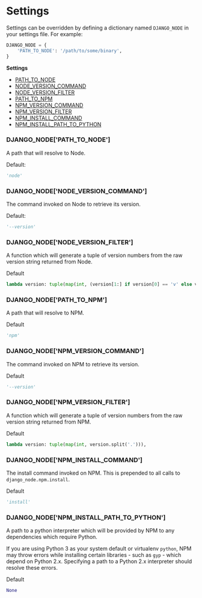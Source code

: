 Settings
========

Settings can be overridden by defining a dictionary named `DJANGO_NODE` in your settings file. For example:
```python
DJANGO_NODE = {
    'PATH_TO_NODE': '/path/to/some/binary',
}
```

**Settings**
- [PATH_TO_NODE](#django_nodepath_to_node)
- [NODE_VERSION_COMMAND](#django_nodenode_version_command)
- [NODE_VERSION_FILTER](#django_nodenode_version_filter)
- [PATH_TO_NPM](#django_nodepath_to_npm)
- [NPM_VERSION_COMMAND](#django_nodenpm_version_command)
- [NPM_VERSION_FILTER](#django_nodenpm_version_filter)
- [NPM_INSTALL_COMMAND](#django_nodenpm_install_command)
- [NPM_INSTALL_PATH_TO_PYTHON](#django_nodenpm_install_path_to_python)

### DJANGO_NODE['PATH_TO_NODE']

A path that will resolve to Node.

Default:
```python
'node'
```

### DJANGO_NODE['NODE_VERSION_COMMAND']

The command invoked on Node to retrieve its version.

Default:
```python
'--version'
```

### DJANGO_NODE['NODE_VERSION_FILTER']

A function which will generate a tuple of version numbers from
the raw version string returned from Node.

Default
```python
lambda version: tuple(map(int, (version[1:] if version[0] == 'v' else version).split('.')))
```

### DJANGO_NODE['PATH_TO_NPM']

A path that will resolve to NPM.

Default
```python
'npm'
```

### DJANGO_NODE['NPM_VERSION_COMMAND']

The command invoked on NPM to retrieve its version.

Default
```python
'--version'
```

### DJANGO_NODE['NPM_VERSION_FILTER']

A function which will generate a tuple of version numbers from
the raw version string returned from NPM.

Default
```python
lambda version: tuple(map(int, version.split('.'))),
```

### DJANGO_NODE['NPM_INSTALL_COMMAND']

The install command invoked on NPM. This is prepended to all calls to `django_node.npm.install`.

Default
```python
'install'
```

### DJANGO_NODE['NPM_INSTALL_PATH_TO_PYTHON']

A path to a python interpreter which will be provided by NPM to any dependencies which require
Python.

If you are using Python 3 as your system default or virtualenv `python`, NPM may throw errors
while installing certain libraries - such as `gyp` - which depend on Python 2.x. Specifying a
path to a Python 2.x interpreter should resolve these errors.

Default
```python
None
```
